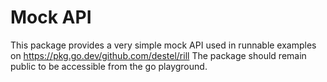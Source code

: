 # Mock API

This package provides a very simple mock API used in runnable examples on https://pkg.go.dev/github.com/destel/rill
The package should remain public to be accessible from the go playground.